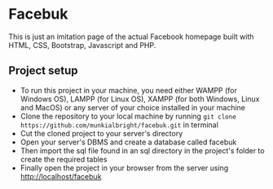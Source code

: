 <h1>Facebuk</h1>
<p>This is just an imitation page of the actual Facebook homepage built with HTML, CSS, Bootstrap, Javascript and PHP.</p>

<h2>Project setup</h2>
<ul>
<li>To run this project in your machine, you need either WAMPP (for Windows OS), LAMPP (for Linux OS), XAMPP (for both Windows, Linux and MacOS) or any server of your choice installed in your machine</li>
<li>Clone the repository to your local machine by running <code>git clone https://github.com/munkialbright/facebuk.git</code> in terminal</li>
<li>Cut the cloned project to your server's directory</li>
<li>Open your server's DBMS and create a database called facebuk</li>
<li>Then import the sql file found in an sql directory in the project's folder to create the required tables</li>
<li>Finally open the project in your browser from the server using <a href='http://localhost/facebuk' target='blank'>http://localhost/facebuk</a></li>
</ul>
